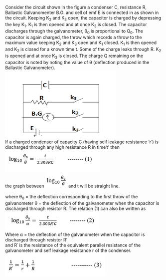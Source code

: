 Consider the circuit shown in the figure a condenser C, resistance R, Ballastic Galvanomenter B.G. and cell of emf E is connected in as shown in the circuit. Keeping K<sub>2</sub> and K<sub>3</sub> open, the capacitor is charged by depressing the key K<sub>1</sub>. K<sub>1</sub> is then opened and at once K<sub>3</sub> is closed. The capacitor discharges through the galvanometer, &theta;<sub>0</sub> is proportional to Q<sub>0</sub>. The capacitor is again charged, the throw  which records a throw to the maximum value keeping K<sub>2</sub> and K<sub>3</sub> open and K<sub>1</sub> closed. K<sub>1</sub> is then opened and K<sub>2</sub> is closed for a known time t. Some of the charge leaks through R. K<sub>2</sub> is opened and at once K<sub>3</sub> is closed. The charge Q remaining on the capacitor is noted by noting the value of &theta; (deflection produced in the Ballastic Galvanometer). <br>
<img src="images/fig1.PNG"><br>
If a charged condenser of capacity C (having self leakage resistance ‘r’) is discharged through any high resistance R in time‘t’ then<br>
<img src="images/fig2.PNG"><br>
the graph between <img src="images/fig3_formula.PNG"> and t will be straight line.<br><br>
where &theta;<sub>0</sub> = the deflection corresponding to the first throw of the galvanometer
          &theta; = the deflection of the galvanometer when the capacitor is discharged through resistor R.
The relation (1) can also be written as <br>
<img src="images/fig4_alpha.PNG"><br>
Where &alpha; = the deflection of the galvanometer when the capacitor is discharged through resistor R'<br>
and R՛ is the resistance of the equivalent parallel resistance of the galvanometer and self leakage resistance r of the condenser.<br>
<img src="images/fig5.PNG">
